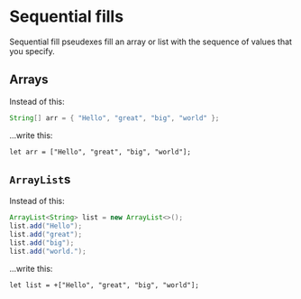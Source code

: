 # Sequential fills

Sequential fill pseudexes fill an array or list with the sequence of values that you specify.

## Arrays

Instead of this:

```java
String[] arr = { "Hello", "great", "big", "world" };
```

...write this:

```sand
let arr = ["Hello", "great", "big", "world"];
```

## `ArrayList`s

Instead of this:

```java
ArrayList<String> list = new ArrayList<>();
list.add("Hello");
list.add("great");
list.add("big");
list.add("world.");
```

...write this:

```sand
let list = +["Hello", "great", "big", "world"];
```
